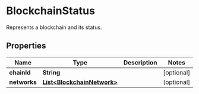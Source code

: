 

# BlockchainStatus

Represents a blockchain and its status.
## Properties

Name | Type | Description | Notes
------------ | ------------- | ------------- | -------------
**chainId** | **String** |  |  [optional]
**networks** | [**List&lt;BlockchainNetwork&gt;**](BlockchainNetwork.md) |  |  [optional]



